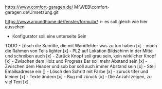 https://www.comfort-garagen.de/
M:\WEB\comfort-garagen.de\Umsetzung.git

https://www.aroundhome.de/fenster/formular/ <- es soll gleich wie hier aussehen
- Konfigurator soll eine unterseite Sein


TODO
	- Lösch die Schritte, die mit Wandfelder was zu tun haben [x]
	- mach die Rahmen von Teils lighter [x]
	- PLZ auf Lokation Bildschirm in der Mitte und schreiben auch [x]
	- Zurück Knopf soll grau sein, kein wirklicher Knopf [x]
	- Zwischen dem Holz und Progress Bar soll mehr Abstand sein [x]
	- Zwischen dem Header und sub bar soll auch immer Abstand sein [x]
	- Stell Emailsadresse ein []
	- Lösch den Schritt mit Farbe [x]
	- zuruck tifer und kleiner [x]
	- Texte ändern [x]
	- Bug mit züruck [x]
	- Die Anzahl zeigen, zu viel Text [x]